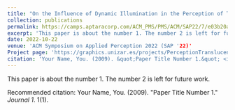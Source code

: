 ```yaml
---
title: "On the Influence of Dynamic Illumination in the Perception of Translucency"
collection: publications
permalink: https://camps.aptaracorp.com/ACM_PMS/PMS/ACM/SAP22/7/e03b20a9-0cfd-11ed-a76e-16bb50361d1f/OUT/sap22-7.html
excerpt: 'This paper is about the number 1. The number 2 is left for future work.'
date: 2022-10-22
venue: 'ACM Symposium on Applied Perception 2022 (SAP '22)'
Project page: 'https://graphics.unizar.es/projects/PerceptionTranslucencyDynamicIllumination/'
citation: 'Your Name, You. (2009). &quot;Paper Title Number 1.&quot; <i>Journal 1</i>. 1(1).'
---
```

This paper is about the number 1. The number 2 is left for future work.



Recommended citation: Your Name, You. (2009). "Paper Title Number 1." <i>Journal 1</i>. 1(1).
